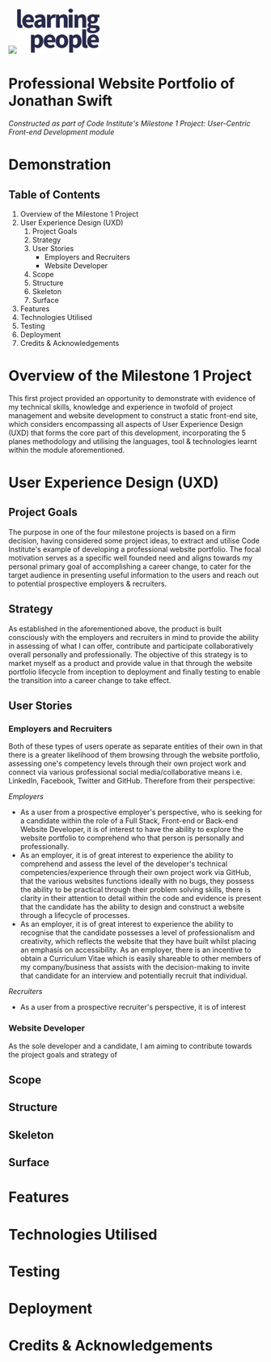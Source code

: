 <img src="https://codeinstitute.s3.amazonaws.com/fullstack/ci_logo_small.png" style="margin: 0;"><img src="assets/images/learning-people-logo.png" style="margin: 0;">

# Professional Website Portfolio of Jonathan Swift
*Constructed as part of Code Institute's Milestone 1 Project: User-Centric Front-end Development module*

# Demonstration
<!-- Image of website portfolio responsiveness -->

## Table of Contents

1. Overview of the Milestone 1 Project
2. User Experience Design (UXD)
   1. Project Goals
   2. Strategy
   3. User Stories
      - Employers and Recruiters
      - Website Developer
   4. Scope
   5. Structure
   6. Skeleton
   7. Surface
3. Features
4. Technologies Utilised
5. Testing
6. Deployment
7. Credits & Acknowledgements

# Overview of the Milestone 1 Project

This first project provided an opportunity to demonstrate with evidence of my technical skills, knowledge and experience in twofold of project management and website development to construct a static front-end site, which considers encompassing all aspects of User Experience Design (UXD) that forms the core part of this development, incorporating the 5 planes methodology and utilising the languages, tool & technologies learnt within the module aforementioned.

# User Experience Design (UXD)

## Project Goals

The purpose in one of the four milestone projects is based on a firm decision, having considered some project ideas, to extract and utilise Code Institute's example of developing a professional website portfolio. The focal motivation serves as a specific well founded need and aligns towards my personal primary goal of accomplishing a career change, to cater for the target audience in presenting useful information to the users and reach out to potential prospective employers & recruiters.

## Strategy

As established in the aforementioned above, the product is built consciously with the employers and recruiters in mind to provide the ability in assessing of what I can offer, contribute and participate collaboratively overall personally and professionally. The objective of this strategy is to market myself as a product and provide value in that through the website portfolio lifecycle from inception to deployment and finally testing to enable the transition into a career change to take effect.

## User Stories

### Employers and Recruiters

Both of these types of users operate as separate entities of their own in that there is a greater likelihood of them browsing through the website portfolio, assessing one's competency levels through their own project work and connect via various professional social media/collaborative means i.e. LinkedIn, Facebook, Twitter and GitHub. Therefore from their perspective:

*Employers*

* As a user from a prospective employer's perspective, who is seeking for a candidate within the role of a Full Stack, Front-end or Back-end Website Developer, it is of  interest to have the ability to explore the website portfolio to comprehend who that person is personally and professionally.
* As an employer, it is of great interest to experience the ability to comprehend and assess the level of the developer's technical competencies/experience through their own project work via GitHub, that the various websites functions ideally with no bugs, they possess the ability to be practical through their problem solving skills, there is clarity in their attention to detail within the code and evidence is present that the candidate has the ability to design and construct a website through a lifecycle of processes.
* As an employer, it is of great interest to experience the ability to recognise that the candidate possesses a level of professionalism and creativity, which reflects the website that they have built whilst placing an emphasis on accessibility.
As an employer, there is an incentive to obtain a Curriculum Vitae which is easily shareable to other members of my company/business that assists with the decision-making to invite that candidate for an interview and potentially recruit that individual.

*Recruiters*

* As a user from a prospective recruiter's perspective, it is of interest

### Website Developer 

As the sole developer and a candidate, I am aiming to contribute towards the project goals and strategy of 

## Scope

## Structure

## Skeleton

## Surface

# Features

# Technologies Utilised

# Testing

# Deployment

# Credits & Acknowledgements
